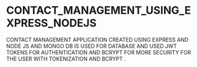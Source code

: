# CONTACT_MANAGEMENT_USING_EXPRESS_NODEJS
 CONTACT MANAGEMENT APPLICATION CREATED USING EXPRESS AND NODE JS AND MONGO DB IS USED FOR DATABASE AND USED JWT TOKENS FOR AUTHENTICATION AND BCRYPT FOR MORE SECURITY FOR THE USER  WITH TOKENIZATION AND BCRYPT .
